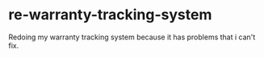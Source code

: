 # re-warranty-tracking-system
 Redoing my warranty tracking system because it has problems that i can't fix.
